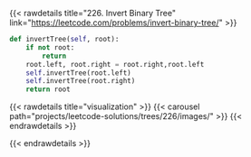 {{< rawdetails title="226. Invert Binary Tree" link="https://leetcode.com/problems/invert-binary-tree/" >}}
```python
def invertTree(self, root):
    if not root:
        return
    root.left, root.right = root.right,root.left
    self.invertTree(root.left)
    self.invertTree(root.right)
    return root
```

{{< rawdetails title="visualization" >}}
	{{< carousel path="projects/leetcode-solutions/trees/226/images/" >}}
{{< endrawdetails >}}


{{< endrawdetails >}}